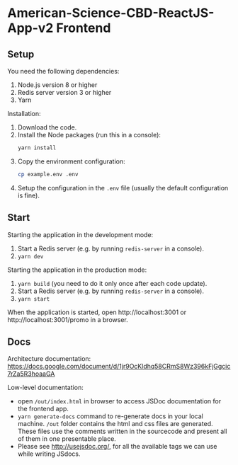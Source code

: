 # American-Science-CBD-ReactJS-App-v2 Frontend

## Setup

You need the following dependencies:

1. Node.js version 8 or higher
2. Redis server version 3 or higher
3. Yarn

Installation:

1. Download the code.
2. Install the Node packages (run this in a console):
    ```bash
    yarn install
    ```
3. Copy the environment configuration:
    ```bash
    cp example.env .env
    ```
4. Setup the configuration in the `.env` file (usually the default configuration is fine).

## Start

Starting the application in the development mode:

1. Start a Redis server (e.g. by running `redis-server` in a console).
2. `yarn dev`

Starting the application in the production mode:

1. `yarn build` (you need to do it only once after each code update).
2. Start a Redis server (e.g. by running `redis-server` in a console).
3. `yarn start`

When the application is started, open http://localhost:3001 or http://localhost:3001/promo in a browser.

## Docs 

Architecture documentation: https://docs.google.com/document/d/1jr9OcKldhq58CRmS8Wz396kFjGgcic7rZa5R3hoaaGA

Low-level documentation:

* open `/out/index.html` in browser to access JSDoc documentation for the frontend app.
* `yarn generate-docs` command to re-generate docs in your local machine. `/out` folder contains the html and css files are generated. These files use the comments written in the sourcecode and present all of them in one presentable place. 
* Please see http://usejsdoc.org/, for all the available tags we can use while writing JSdocs. 
